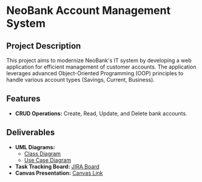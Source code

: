 # NeoBank Account Management System

## Project Description

This project aims to modernize NeoBank's IT system by developing a web application for efficient management of customer accounts. The application leverages advanced Object-Oriented Programming (OOP) principles to handle various account types (Savings, Current, Business).

## Features

- **CRUD Operations:** Create, Read, Update, and Delete bank accounts.

## Deliverables

- **UML Diagrams:**
    - [Class Diagram](https://lucid.app/lucidchart/89fd99db-b583-4daa-924c-a62153b5e158/edit?viewport_loc=-2325%2C-1527%2C4881%2C2124%2C0_0&invitationId=inv_95efc1ca-3d2d-46dc-9f6f-98bc0a6a45bf)
    - [Use Case Diagram](https://lucid.app/lucidchart/e7066250-3122-4ccb-b694-dadc61a64b6c/edit?invitationId=inv_fbe15f56-843d-4bf8-893a-4d64d6e73728)
- **Task Tracking Board:** [JIRA Board](https://drissnafi3.atlassian.net/jira/software/projects/NEO/boards/6?atlOrigin=eyJpIjoiMWNhZDVmNWJiM2Q2NGFjOGFhOWM5OGIxNjQzYWY1NTIiLCJwIjoiaiJ9)
- **Canvas Presentation:** [Canvas Link](https://www.canva.com/design/DAGaTvitG2Y/7oW1dOxFF9ZqvUpOOm0rbA/edit?utm_content=DAGaTvitG2Y&utm_campaign=designshare&utm_medium=link2&utm_source=sharebutton)